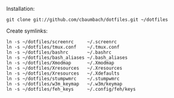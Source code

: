 Installation:

    git clone git://github.com/cbaumbach/dotfiles.git ~/dotfiles

Create symlinks:

    ln -s ~/dotfiles/screenrc     ~/.screenrc
    ln -s ~/dotfiles/tmux.conf    ~/.tmux.conf
    ln -s ~/dotfiles/bashrc       ~/.bashrc
    ln -s ~/dotfiles/bash_aliases ~/.bash_aliases
    ln -s ~/dotfiles/Xmodmap      ~/.Xmodmap
    ln -s ~/dotfiles/Xresources   ~/.Xresources
    ln -s ~/dotfiles/Xresources   ~/.Xdefaults
    ln -s ~/dotfiles/stumpwmrc    ~/.stumpwmrc
    ln -s ~/dotfiles/w3m_keymap   ~/.w3m/keymap
    ln -s ~/dotfiles/feh_keys     ~/.config/feh/keys
